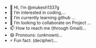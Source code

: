 - 👋 Hi, I’m @mukesh1337g
- 👀 I’m interested in coding,...
- 🌱 I’m currently learning github ...
- 💞️ I’m looking to collaborate on Project ...
- 📫 How to reach me (through Gmail)...
- 😄 Pronouns: (unknown)...
- ⚡ Fun fact: (decipher)...

<!---
mukesh1337g/mukesh1337g is a ✨ special ✨ repository because its `README.md` (this file) appears on your GitHub profile.
You can click the Preview link to take a look at your changes.
--->

